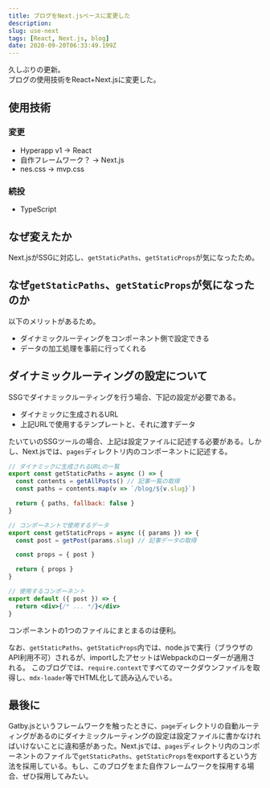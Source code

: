 ```yaml
---
title: ブログをNext.jsベースに変更した
description: 
slug: use-next
tags: [React, Next.js, blog]
date: 2020-09-20T06:33:49.199Z
---
```


久しぶりの更新。  
ブログの使用技術をReact+Next.jsに変更した。


## 使用技術

### 変更

- Hyperapp v1 -> React
- 自作フレームワーク？ -> Next.js
- nes.css -> mvp.css

### 続投

- TypeScript

## なぜ変えたか

Next.jsがSSGに対応し、`getStaticPaths`、`getStaticProps`が気になったため。


## なぜ`getStaticPaths`、`getStaticProps`が気になったのか

以下のメリットがあるため。

- ダイナミックルーティングをコンポーネント側で設定できる
- データの加工処理を事前に行ってくれる


## ダイナミックルーティングの設定について

SSGでダイナミックルーティングを行う場合、下記の設定が必要である。

- ダイナミックに生成されるURL
- 上記URLで使用するテンプレートと、それに渡すデータ

たいていのSSGツールの場合、上記は設定ファイルに記述する必要がある。しかし、Next.jsでは、`pages`ディレクトリ内のコンポーネントに記述する。

```js:例）pages/blog/[slug].jsx
// ダイナミックに生成されるURLの一覧
export const getStaticPaths = async () => {
  const contents = getAllPosts() // 記事一覧の取得
  const paths = contents.map(v => `/blog/${v.slug}`)

  return { paths, fallback: false }
}

// コンポーネントで使用するデータ
export const getStaticProps = async ({ params }) => {
  const post = getPost(params.slug) // 記事データの取得

  const props = { post }

  return { props }
}

// 使用するコンポーネント
export default ({ post }) => {
  return <div>{/* ... */}</div>
}
```

コンポーネントの1つのファイルにまとまるのは便利。

なお、`getStaticPaths`、`getStaticProps`内では、node.jsで実行（ブラウザのAPI利用不可）されるが、importしたアセットはWebpackのローダーが適用される。
このブログでは、`require.context`ですべてのマークダウンファイルを取得し、`mdx-loader`等でHTML化して読み込んでいる。


## 最後に

Gatby.jsというフレームワークを触ったときに、`page`ディレクトリの自動ルーティングがあるのにダイナミックルーティングの設定は設定ファイルに書かなければいけないことに違和感があった。Next.jsでは、`pages`ディレクトリ内のコンポーネントのファイルで`getStaticPaths`、`getStaticProps`をexportするという方法を採用している。もし、このブログをまた自作フレームワークを採用する場合、ぜひ採用してみたい。
